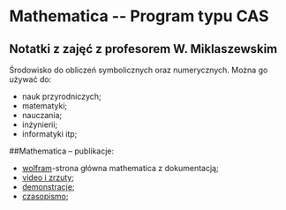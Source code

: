 # Mathematica -- Program typu CAS
## Notatki z  zajęć z profesorem W. Miklaszewskim
Środowisko do obliczeń symbolicznych oraz numerycznych.
Można go używać do:
* nauk przyrodniczych;
* matematyki;
* nauczania;
* inżynierii;
* informatyki itp;

##Mathematica – publikacje:
* [wolfram](http://www.wolfram.com )-strona główna mathematica z dokumentacją;
* [video i zrzuty](http://www.wolfram.com/broadcast/screencasts/);
* [demonstracje](http://demonstrations.wolfram.com);
* [czasopismo](http://www.mathematica-journal.com);
